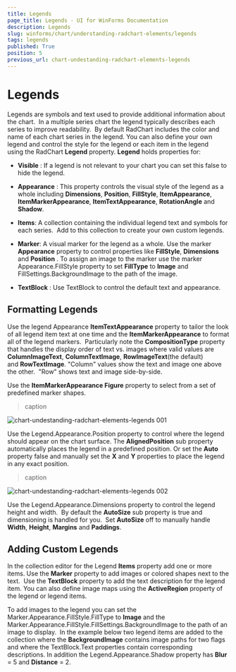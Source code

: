 ```yaml
---
title: Legends
page_title: Legends - UI for WinForms Documentation
description: Legends
slug: winforms/chart/understanding-radchart-elements/legends
tags: legends
published: True
position: 5
previous_url: chart-undestanding-radchart-elements-legends
---
```


# Legends



Legends are symbols and text used to provide additional information about the chart.  In a multiple series chart the legend typically describes each series to improve readability.  By default RadChart includes the color and name of each chart series in the legend. You can also define your own legend and control the style for the legend or each item in the legend using the RadChart __Legend__ property. __Legend__ holds properties for: 

* __Visible__ : If a legend is not relevant to your chart you can set this false to hide the legend. 


* __Appearance__ : This property controls the visual style of the legend as a whole including __Dimensions__, __Position__, __FillStyle__, __ItemAppearance__, __ItemMarkerAppearance__, __ItemTextAppearance__, __RotationAngle__ and __Shadow__. 


* __Items__: A collection containing the individual legend text and symbols for each series.  Add to this collection to create your own custom legends. 


* __Marker__: A visual marker for the legend as a whole. Use the marker __Appearance__ property to control properties like __FillStyle__, __Dimensions__ and __Position__ . To assign an image to the marker use the marker Appearance.FillStyle property to set __FillType__ to __Image__ and FillSettings.BackgroundImage to the path of the image. 


* __TextBlock__ : Use TextBlock to control the default text and appearance.

## Formatting Legends

Use the legend Appearance __ItemTextAppearance__ property to tailor the look of all legend item text at one time and the __ItemMarkerAppearance__ to format all of the legend markers.  Particularly note the __CompositionType__ property that handles the display order of text vs. images where valid values are __ColumnImageText__, __ColumnTextImage__, __RowImageText__(the default) and __RowTextImage__. "Column" values show the text and image one above the other.  "Row" shows text and image side-by-side.

Use the __ItemMarkerAppearance Figure__ property to select from a set of predefined marker shapes.
>caption 

![chart-undestanding-radchart-elements-legends 001](images/chart-undestanding-radchart-elements-legends001.png)

Use the Legend.Appearance.Position property to control where the legend should appear on the chart surface. The __AlignedPosition__ sub property automatically places the legend in a predefined position. Or set the __Auto__ property false and manually set the __X__ and __Y__ properties to place the legend in any exact position. 
>caption 

![chart-undestanding-radchart-elements-legends 002](images/chart-undestanding-radchart-elements-legends002.png)

Use the Legend.Appearance.Dimensions property to control the legend height and width.  By default the __AutoSize__ sub property is true and dimensioning is handled for you.  Set __AutoSize__ off to manually handle __Width__, __Height__, __Margins__ and __Paddings__. 

## Adding Custom Legends

In the collection editor for the Legend __Items__ property add one or more items. Use the __Marker__ property to add images or colored shapes next to the text.  Use the __TextBlock__ property to add the text description for the legend item. You can also define image maps using the __ActiveRegion__ property of the legend or legend items.

To add images to the legend you can set the Marker.Appearance.FillStyle.FillType to __Image__ and the Marker.Appearance.FillStyle.FillSettings.BackgroundImage to the path of an image to display.  In the example below two legend items are added to the collection where the __BackgroundImage__ contains image paths for two flags and where the TextBlock.Text properties contain corresponding descriptions. In addition the Legend.Appearance.Shadow property has __Blur__ = 5 and __Distance__ = 2.


